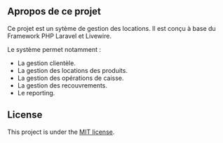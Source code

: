 
## Apropos de ce projet

Ce projet est un sytème de gestion des locations. Il est conçu à base du Framework PHP Laravel et Livewire.

Le système permet notamment :

- La gestion clientèle.
- La gestion des locations des produits.
- La gestion des opérations de caisse.
- La gestion des recouvrements.
- Le reporting.

## License

This project is under the [MIT license](https://opensource.org/licenses/MIT).

